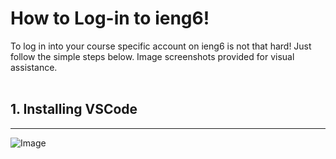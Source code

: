 # How to Log-in to ieng6!

To log in into your course specific account on ieng6 is not that hard! Just follow the simple steps below. Image screenshots provided for visual assistance.
<br/><br/>
## 1. Installing VSCode
---
![Image](https://myang25.github.io/cse15l-lab-reports/Install%20VSCode.png)
<br/>

